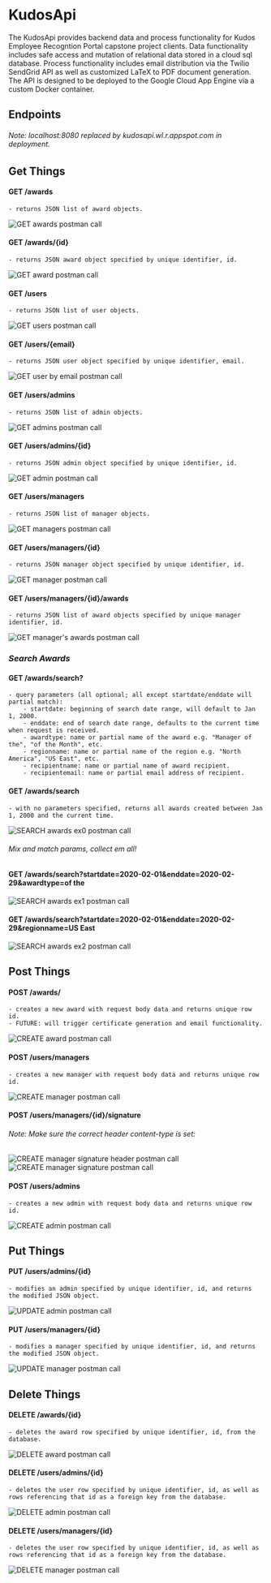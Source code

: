 # KudosApi
The KudosApi provides backend data and process functionality for Kudos Employee Recogntion Portal capstone project clients.
Data functionality includes safe access and mutation of relational data stored in a cloud sql database.
Process functionality includes email distribution via the Twilio SendGrid API as well as customized LaTeX to PDF document generation.
The API is designed to be deployed to the Google Cloud App Engine via a custom Docker container.
## Endpoints
###### Note: localhost:8080 replaced by kudosapi.wl.r.appspot.com in deployment.
## Get Things
#### GET /awards
    - returns JSON list of award objects.
![GET awards postman call](documentation/images/postmen/GETAwards.PNG)
#### GET /awards/{id}
    - returns JSON award object specified by unique identifier, id.
![GET award postman call](documentation/images/postmen/GETAward.PNG)
#### GET /users
    - returns JSON list of user objects.
![GET users postman call](documentation/images/postmen/GETUsers.PNG)
#### GET /users/{email}
    - returns JSON user object specified by unique identifier, email.
![GET user by email postman call](documentation/images/postmen/GETUser.PNG)
#### GET /users/admins
    - returns JSON list of admin objects.
![GET admins postman call](documentation/images/postmen/GETAdmins.PNG)
#### GET /users/admins/{id}
    - returns JSON admin object specified by unique identifier, id.
![GET admin postman call](documentation/images/postmen/GETAdmin.PNG)
#### GET /users/managers
    - returns JSON list of manager objects.
![GET managers postman call](documentation/images/postmen/GETManagers.PNG)
#### GET /users/managers/{id}
    - returns JSON manager object specified by unique identifier, id.
![GET manager postman call](documentation/images/postmen/GETManager.PNG)
#### GET /users/managers/{id}/awards
    - returns JSON list of award objects specified by unique manager identifier, id.
![GET manager's awards postman call](documentation/images/postmen/GETManagerAwards.PNG)
### *Search Awards*
#### GET /awards/search?
    - query parameters (all optional; all except startdate/enddate will partial match):
        - startdate: beginning of search date range, will default to Jan 1, 2000.
        - enddate: end of search date range, defaults to the current time when request is received.
        - awardtype: name or partial name of the award e.g. "Manager of the", "of the Month", etc.
        - regionname: name or partial name of the region e.g. "North America", "US East", etc.
        - recipientname: name or partial name of award recipient.
        - recipientemail: name or partial email address of recipient.
#### GET /awards/search
    - with no parameters specified, returns all awards created between Jan 1, 2000 and the current time.
![SEARCH awards ex0 postman call](documentation/images/postmen/GETSearchAwardsNoParams.PNG)
###### Mix and match params, collect em all!
#### GET /awards/search?startdate=2020-02-01&enddate=2020-02-29&awardtype=of the
![SEARCH awards ex1 postman call](documentation/images/postmen/GETSearchAwardsParamsExample1.PNG)
#### GET /awards/search?startdate=2020-02-01&enddate=2020-02-29&regionname=US East
![SEARCH awards ex2 postman call](documentation/images/postmen/GETSearchAwardsParamsExample2.PNG)
## Post Things
#### POST /awards/
    - creates a new award with request body data and returns unique row id.
    - FUTURE: will trigger certificate generation and email functionality.
![CREATE award postman call](documentation/images/postmen/POSTAward.PNG)
#### POST /users/managers
    - creates a new manager with request body data and returns unique row id.
![CREATE manager postman call](documentation/images/postmen/POSTManager.PNG)
#### POST /users/managers/{id}/signature
###### Note: Make sure the correct header content-type is set:
![CREATE manager signature header postman call](documentation/images/postmen/POSTManagerSignatureHeader.PNG)
![CREATE manager signature postman call](documentation/images/postmen/POSTManagerSignature.PNG)
#### POST /users/admins
    - creates a new admin with request body data and returns unique row id.
![CREATE admin postman call](documentation/images/postmen/POSTAdmin.PNG)
## Put Things
#### PUT /users/admins/{id}
    - modifies an admin specified by unique identifier, id, and returns the modified JSON object.
![UPDATE admin postman call](documentation/images/postmen/PUTAdmin.PNG)
#### PUT /users/managers/{id}
    - modifies a manager specified by unique identifier, id, and returns the modified JSON object.
![UPDATE manager postman call](documentation/images/postmen/PUTManager.PNG)
## Delete Things
#### DELETE /awards/{id}
    - deletes the award row specified by unique identifier, id, from the database.
![DELETE award postman call](documentation/images/postmen/DELETEAward.PNG)
#### DELETE /users/admins/{id}
    - deletes the user row specified by unique identifier, id, as well as rows referencing that id as a foreign key from the database.
![DELETE admin postman call](documentation/images/postmen/DELETEAdmin.PNG)
#### DELETE /users/managers/{id}
    - deletes the user row specified by unique identifier, id, as well as rows referencing that id as a foreign key from the database.
![DELETE manager postman call](documentation/images/postmen/DELETEManager.PNG)
